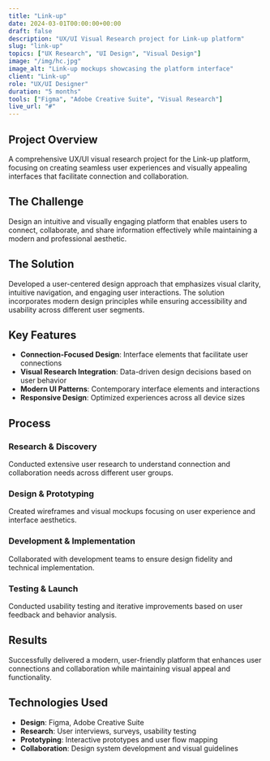 ```yaml
---
title: "Link-up"
date: 2024-03-01T00:00:00+00:00
draft: false
description: "UX/UI Visual Research project for Link-up platform"
slug: "link-up"
topics: ["UX Research", "UI Design", "Visual Design"]
image: "/img/hc.jpg"
image_alt: "Link-up mockups showcasing the platform interface"
client: "Link-up"
role: "UX/UI Designer"
duration: "5 months"
tools: ["Figma", "Adobe Creative Suite", "Visual Research"]
live_url: "#"
---
```


## Project Overview

A comprehensive UX/UI visual research project for the Link-up platform, focusing on creating seamless user experiences and visually appealing interfaces that facilitate connection and collaboration.

## The Challenge

Design an intuitive and visually engaging platform that enables users to connect, collaborate, and share information effectively while maintaining a modern and professional aesthetic.

## The Solution

Developed a user-centered design approach that emphasizes visual clarity, intuitive navigation, and engaging user interactions. The solution incorporates modern design principles while ensuring accessibility and usability across different user segments.

## Key Features

- **Connection-Focused Design**: Interface elements that facilitate user connections
- **Visual Research Integration**: Data-driven design decisions based on user behavior
- **Modern UI Patterns**: Contemporary interface elements and interactions
- **Responsive Design**: Optimized experiences across all device sizes

## Process

### Research & Discovery
Conducted extensive user research to understand connection and collaboration needs across different user groups.

### Design & Prototyping
Created wireframes and visual mockups focusing on user experience and interface aesthetics.

### Development & Implementation
Collaborated with development teams to ensure design fidelity and technical implementation.

### Testing & Launch
Conducted usability testing and iterative improvements based on user feedback and behavior analysis.

## Results

Successfully delivered a modern, user-friendly platform that enhances user connections and collaboration while maintaining visual appeal and functionality.

## Technologies Used

- **Design**: Figma, Adobe Creative Suite
- **Research**: User interviews, surveys, usability testing
- **Prototyping**: Interactive prototypes and user flow mapping
- **Collaboration**: Design system development and visual guidelines
